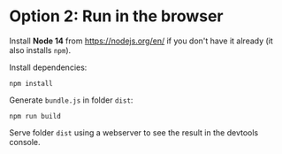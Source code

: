# Option 2: Run in the browser

Install **Node 14** from https://nodejs.org/en/ if you don't have it already
(it also installs `npm`).

Install dependencies:

	npm install

Generate `bundle.js` in folder `dist`:

	npm run build

Serve folder `dist` using a webserver to see the result in the devtools console.
